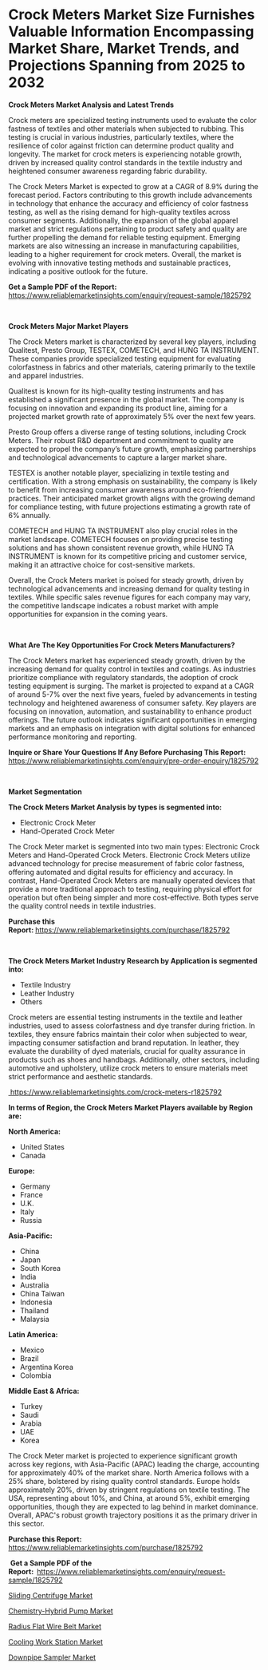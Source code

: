 <p><h1>Crock Meters Market Size Furnishes Valuable Information Encompassing Market Share, Market Trends, and Projections Spanning from 2025 to 2032</h1></p><p><strong>Crock Meters Market Analysis and Latest Trends</strong></p>
<p><p>Crock meters are specialized testing instruments used to evaluate the color fastness of textiles and other materials when subjected to rubbing. This testing is crucial in various industries, particularly textiles, where the resilience of color against friction can determine product quality and longevity. The market for crock meters is experiencing notable growth, driven by increased quality control standards in the textile industry and heightened consumer awareness regarding fabric durability. </p><p>The Crock Meters Market is expected to grow at a CAGR of 8.9% during the forecast period. Factors contributing to this growth include advancements in technology that enhance the accuracy and efficiency of color fastness testing, as well as the rising demand for high-quality textiles across consumer segments. Additionally, the expansion of the global apparel market and strict regulations pertaining to product safety and quality are further propelling the demand for reliable testing equipment. Emerging markets are also witnessing an increase in manufacturing capabilities, leading to a higher requirement for crock meters. Overall, the market is evolving with innovative testing methods and sustainable practices, indicating a positive outlook for the future.</p></p>
<p><strong>Get a Sample PDF of the Report:&nbsp;</strong> <a href="https://www.reliablemarketinsights.com/enquiry/request-sample/1825792?utm_campaign=3559&utm_medium=2&utm_source=Github&utm_content=ia&utm_term=12042025&utm_id=crock-meters">https://www.reliablemarketinsights.com/enquiry/request-sample/1825792</a></p>
<p>&nbsp;</p>
<p><strong>Crock Meters Major Market Players</strong></p>
<p><p>The Crock Meters market is characterized by several key players, including Qualitest, Presto Group, TESTEX, COMETECH, and HUNG TA INSTRUMENT. These companies provide specialized testing equipment for evaluating colorfastness in fabrics and other materials, catering primarily to the textile and apparel industries.</p><p>Qualitest is known for its high-quality testing instruments and has established a significant presence in the global market. The company is focusing on innovation and expanding its product line, aiming for a projected market growth rate of approximately 5% over the next few years. </p><p>Presto Group offers a diverse range of testing solutions, including Crock Meters. Their robust R&D department and commitment to quality are expected to propel the company’s future growth, emphasizing partnerships and technological advancements to capture a larger market share.</p><p>TESTEX is another notable player, specializing in textile testing and certification. With a strong emphasis on sustainability, the company is likely to benefit from increasing consumer awareness around eco-friendly practices. Their anticipated market growth aligns with the growing demand for compliance testing, with future projections estimating a growth rate of 6% annually.</p><p>COMETECH and HUNG TA INSTRUMENT also play crucial roles in the market landscape. COMETECH focuses on providing precise testing solutions and has shown consistent revenue growth, while HUNG TA INSTRUMENT is known for its competitive pricing and customer service, making it an attractive choice for cost-sensitive markets.</p><p>Overall, the Crock Meters market is poised for steady growth, driven by technological advancements and increasing demand for quality testing in textiles. While specific sales revenue figures for each company may vary, the competitive landscape indicates a robust market with ample opportunities for expansion in the coming years.</p></p>
<p>&nbsp;</p>
<p><strong>What Are The Key Opportunities For Crock Meters Manufacturers?</strong></p>
<p><p>The Crock Meters market has experienced steady growth, driven by the increasing demand for quality control in textiles and coatings. As industries prioritize compliance with regulatory standards, the adoption of crock testing equipment is surging. The market is projected to expand at a CAGR of around 5-7% over the next five years, fueled by advancements in testing technology and heightened awareness of consumer safety. Key players are focusing on innovation, automation, and sustainability to enhance product offerings. The future outlook indicates significant opportunities in emerging markets and an emphasis on integration with digital solutions for enhanced performance monitoring and reporting.</p></p>
<p><strong>Inquire or Share Your Questions If Any Before Purchasing This Report:</strong> <a href="https://www.reliablemarketinsights.com/enquiry/pre-order-enquiry/1825792?utm_campaign=3559&utm_medium=2&utm_source=Github&utm_content=ia&utm_term=12042025&utm_id=crock-meters">https://www.reliablemarketinsights.com/enquiry/pre-order-enquiry/1825792</a></p>
<p>&nbsp;</p>
<p><strong>Market Segmentation</strong></p>
<p><strong>The Crock Meters Market Analysis by types is segmented into:</strong></p>
<p><ul><li>Electronic Crock Meter</li><li>Hand-Operated Crock Meter</li></ul></p>
<p><p>The Crock Meter market is segmented into two main types: Electronic Crock Meters and Hand-Operated Crock Meters. Electronic Crock Meters utilize advanced technology for precise measurement of fabric color fastness, offering automated and digital results for efficiency and accuracy. In contrast, Hand-Operated Crock Meters are manually operated devices that provide a more traditional approach to testing, requiring physical effort for operation but often being simpler and more cost-effective. Both types serve the quality control needs in textile industries.</p></p>
<p><strong>Purchase this Report:&nbsp;</strong><a href="https://www.reliablemarketinsights.com/purchase/1825792?utm_campaign=3559&utm_medium=2&utm_source=Github&utm_content=ia&utm_term=12042025&utm_id=crock-meters">https://www.reliablemarketinsights.com/purchase/1825792</a></p>
<p>&nbsp;</p>
<p><strong>The Crock Meters Market Industry Research by Application is segmented into:</strong></p>
<p><ul><li>Textile Industry</li><li>Leather Industry</li><li>Others</li></ul></p>
<p><p>Crock meters are essential testing instruments in the textile and leather industries, used to assess colorfastness and dye transfer during friction. In textiles, they ensure fabrics maintain their color when subjected to wear, impacting consumer satisfaction and brand reputation. In leather, they evaluate the durability of dyed materials, crucial for quality assurance in products such as shoes and handbags. Additionally, other sectors, including automotive and upholstery, utilize crock meters to ensure materials meet strict performance and aesthetic standards.</p></p>
<p><a href="https://www.reliablemarketinsights.com/crock-meters-r1825792?utm_campaign=3559&utm_medium=2&utm_source=Github&utm_content=ia&utm_term=12042025&utm_id=crock-meters">&nbsp;https://www.reliablemarketinsights.com/crock-meters-r1825792</a></p>
<p><strong>In terms of Region, the Crock Meters Market Players available by Region are:</strong></p>
<p>
    <p> <strong> North America: </strong>
        <ul>
            <li>United States</li>
            <li>Canada</li>
        </ul>
        </p> 
    <p> <strong> Europe: </strong>
        <ul>
            <li>Germany</li>
            <li>France</li>
            <li>U.K.</li>
            <li>Italy</li>
            <li>Russia</li>
        </ul>
        </p> 
    <p> <strong> Asia-Pacific: </strong>
        <ul>
            <li>China</li>
            <li>Japan</li>
            <li>South Korea</li>
            <li>India</li>
            <li>Australia</li>
            <li>China Taiwan</li>
            <li>Indonesia</li>
            <li>Thailand</li>
            <li>Malaysia</li>
        </ul>
        </p> 
    <p> <strong> Latin America: </strong>
        <ul>
            <li>Mexico</li>
            <li>Brazil</li>
            <li>Argentina Korea</li>
            <li>Colombia</li>
        </ul>
        </p> 
    <p> <strong> Middle East & Africa: </strong>
        <ul>
            <li>Turkey</li>
            <li>Saudi</li>
            <li>Arabia</li>
            <li>UAE</li>
            <li>Korea</li>
        </ul>
    </p>
    </p>
<p><p>The Crock Meter market is projected to experience significant growth across key regions, with Asia-Pacific (APAC) leading the charge, accounting for approximately 40% of the market share. North America follows with a 25% share, bolstered by rising quality control standards. Europe holds approximately 20%, driven by stringent regulations on textile testing. The USA, representing about 10%, and China, at around 5%, exhibit emerging opportunities, though they are expected to lag behind in market dominance. Overall, APAC's robust growth trajectory positions it as the primary driver in this sector.</p></p>
<p><strong>Purchase this Report: </strong><a href="https://www.reliablemarketinsights.com/purchase/1825792?utm_campaign=3559&utm_medium=2&utm_source=Github&utm_content=ia&utm_term=12042025&utm_id=crock-meters">https://www.reliablemarketinsights.com/purchase/1825792</a></p>
<p>&nbsp;<strong>Get a Sample PDF of the Report:&nbsp;&nbsp;</strong><a href="https://www.reliablemarketinsights.com/enquiry/request-sample/1825792?utm_campaign=3559&utm_medium=2&utm_source=Github&utm_content=ia&utm_term=12042025&utm_id=crock-meters">https://www.reliablemarketinsights.com/enquiry/request-sample/1825792</a></p>
<p><strong></strong></p>
<p><p><a href="https://github.com/furnoirons9e/Market-Research-Report-List-1/blob/main/sliding-centrifuge-market.md?utm_campaign=3559&utm_medium=2&utm_source=Github&utm_content=ia&utm_term=12042025&utm_id=crock-meters">Sliding Centrifuge Market</a></p><p><a href="https://github.com/vandelmanize/Market-Research-Report-List-1/blob/main/chemistry-hybrid-pump-market.md?utm_campaign=3559&utm_medium=2&utm_source=Github&utm_content=ia&utm_term=12042025&utm_id=crock-meters">Chemistry-Hybrid Pump Market</a></p><p><a href="https://github.com/foddekampo/Market-Research-Report-List-1/blob/main/radius-flat-wire-belt-market.md?utm_campaign=3559&utm_medium=2&utm_source=Github&utm_content=ia&utm_term=12042025&utm_id=crock-meters">Radius Flat Wire Belt Market</a></p><p><a href="https://github.com/saribuissawi/Market-Research-Report-List-1/blob/main/cooling-work-station-market.md?utm_campaign=3559&utm_medium=2&utm_source=Github&utm_content=ia&utm_term=12042025&utm_id=crock-meters">Cooling Work Station Market</a></p><p><a href="https://github.com/puttslukis59/Market-Research-Report-List-1/blob/main/downpipe-sampler-market.md?utm_campaign=3559&utm_medium=2&utm_source=Github&utm_content=ia&utm_term=12042025&utm_id=crock-meters">Downpipe Sampler Market</a></p></p>